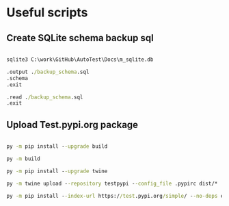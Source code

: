 # Useful scripts

## Create SQLite schema backup sql

```cmd

sqlite3 C:\work\GitHub\AutoTest\Docs\m_sqlite.db

.output ./backup_schema.sql
.schema
.exit

.read ./backup_schema.sql
.exit
```

## Upload Test.pypi.org package

```cmd

py -m pip install --upgrade build

py -m build

py -m pip install --upgrade twine

py -m twine upload --repository testpypi --config_file .pypirc dist/*

py -m pip install --index-url https://test.pypi.org/simple/ --no-deps example-package-YOUR-USERNAME-HERE

```
